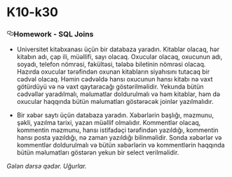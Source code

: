 # K10-k30 
<article class="markdown-body entry-content p-5" itemprop="text">
<h3><a id="user-content-homework---sql-joins" class="anchor" aria-hidden="true" href="#homework---sql-joins"><svg class="octicon octicon-link" viewBox="0 0 16 16" version="1.1" width="16" height="16" aria-hidden="true"><path fill-rule="evenodd" d="M4 9h1v1H4c-1.5 0-3-1.69-3-3.5S2.55 3 4 3h4c1.45 0 3 1.69 3 3.5 0 1.41-.91 2.72-2 3.25V8.59c.58-.45 1-1.27 1-2.09C10 5.22 8.98 4 8 4H4c-.98 0-2 1.22-2 2.5S3 9 4 9zm9-3h-1v1h1c1 0 2 1.22 2 2.5S13.98 12 13 12H9c-.98 0-2-1.22-2-2.5 0-.83.42-1.64 1-2.09V6.25c-1.09.53-2 1.84-2 3.25C6 11.31 7.55 13 9 13h4c1.45 0 3-1.69 3-3.5S14.5 6 13 6z"></path></svg></a>Homework - SQL Joins</h3>
<ul>
<li>
<p>Universitet kitabxanası üçün bir databaza yaradın. Kitablar olacaq, hər kitabın adı, çap ili, müəllifi, sayı olacaq. Oxucular olacaq, oxucunun adı, soyadı, telefon nömrəsi, fakültəsi, tələbə biletinin nömrəsi olacaq. Hazırda oxucular tərəfindən oxunan kitabların siyahısını tutacaq bir cədvəl olacaq. Həmin cədvəldə hansı oxucunun hansı kitabı nə vaxt götürdüyü və nə vaxt qaytaracağı göstərilməlidir. Yekunda bütün cədvəllər yaradılmalı, məlumatlar doldurulmalı və həm kitablar, həm də oxucular haqqında bütün məlumatları göstərəcək joinlər yazılmalıdır.</p>
</li>
 
<li>
<p>Bir xəbər saytı üçün databaza yaradın. Xəbərlərin başlığı, məzmunu, şəkli, yazılma tarixi, yazan müəllif olmalıdır. Kommentlər olacaq, kommentin məzmunu, hansı istifadəçi tərəfindən yazıldığı, kommentin hansı posta yazıldığı, nə zaman yazıldığı bilinməlidir. Sonda xəbərlər və kommentlər doldurulmalı və bütün xəbərlərin və kommentlərin haqqında bütün məlumatları göstərən yekun bir select verilməlidir.</p>
</li>
</ul>
<p><em>Gələn dərsə qədər. Uğurlar.</em></p>
</article>
